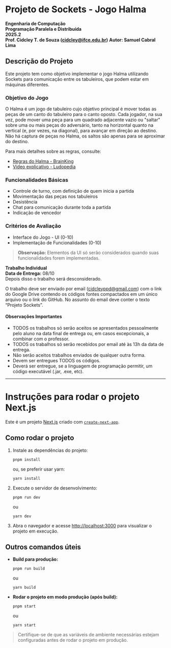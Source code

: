 # Projeto de Sockets - Jogo Halma

**Engenharia de Computação**  
**Programação Paralela e Distribuída**  
**2025.2**  
**Prof. Cidcley T. de Souza (<cidcley@ifce.edu.br>)**
**Autor: Samuel Cabral Lima**

## Descrição do Projeto

Este projeto tem como objetivo implementar o jogo Halma utilizando Sockets para comunicação entre os tabuleiros, que podem estar em máquinas diferentes.

### Objetivo do Jogo

O Halma é um jogo de tabuleiro cujo objetivo principal é mover todas as peças de um canto do tabuleiro para o canto oposto. Cada jogador, na sua vez, pode mover uma peça para um quadrado adjacente vazio ou "saltar" sobre uma ou mais peças do adversário, tanto na horizontal quanto na vertical (e, por vezes, na diagonal), para avançar em direção ao destino. Não há captura de peças no Halma, os saltos são apenas para se aproximar do destino.

Para mais detalhes sobre as regras, consulte:  

- [Regras do Halma - BrainKing](https://brainking.com/pt/GameRules?tp=34#:~:text=Como%20terminar%20um%20jogo,para%20l%C3%A1%20as%20suas%20pe%C3%A7as.)
- [Vídeo explicativo - Ludopedia](https://ludopedia.com.br/jogo/halma/videos/208182)

### Funcionalidades Básicas

- Controle de turno, com definição de quem inicia a partida
- Movimentação das peças nos tabuleiros
- Desistência
- Chat para comunicação durante toda a partida
- Indicação de vencedor

### Critérios de Avaliação

- Interface do Jogo - UI (0-10)
- Implementação de Funcionalidades (0-10)

> **Observação:** Elementos da UI só serão considerados quando suas funcionalidades forem implementadas.

**Trabalho Individual**  
**Data de Entrega:** 08/10  
Depois disso o trabalho será desconsiderado.

O trabalho deve ser enviado por email (<cidcleyppd@gmail.com>) com o link do Google Drive contendo os códigos fontes compactados em um único arquivo ou o link do GitHub. No assunto do email deve conter o texto “Projeto Sockets”.

#### Observações Importantes

- TODOS os trabalhos só serão aceitos se apresentados pessoalmente pelo aluno na data final de entrega ou, em casos excepcionais, a combinar com o professor.
- TODOS os trabalhos só serão recebidos por email até às 13h da data de entrega.
- Não serão aceitos trabalhos enviados de qualquer outra forma.
- Devem ser entregues TODOS os códigos.
- Deverá ser entregue, se a linguagem de programação permitir, um código executável (.jar, .exe, etc).

---

# Instruções para rodar o projeto Next.js

Este é um projeto [Next.js](https://nextjs.org) criado com [`create-next-app`](https://nextjs.org/docs/app/api-reference/cli/create-next-app).

## Como rodar o projeto

1. Instale as dependências do projeto:

   ```
   pnpm install
   ```

   ou, se preferir usar yarn:

   ```
   yarn install
   ```

2. Execute o servidor de desenvolvimento:

   ```
   pnpm run dev
   ```

   ou

   ```
   yarn dev
   ```

3. Abra o navegador e acesse [http://localhost:3000](http://localhost:3000) para visualizar o projeto em execução.

## Outros comandos úteis

- **Build para produção:**

  ```
  pnpm run build
  ```

  ou

  ```
  yarn build
  ```

- **Rodar o projeto em modo produção (após build):**

  ```
  pnpm start
  ```

  ou

  ```
  yarn start
  ```

> Certifique-se de que as variáveis de ambiente necessárias estejam configuradas antes de rodar o projeto em produção.
